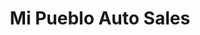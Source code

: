 ---
title: "Mi Pueblo Auto Sales"
url: /houston/mi-pueblo-auto-sales-airline-drive-2/
shop: Autohaus
---